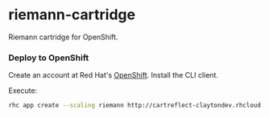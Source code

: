 riemann-cartridge
=================

Riemann cartridge for OpenShift.


### Deploy to OpenShift

Create an account at Red Hat's [OpenShift](https://openshift.redhat.com).
Install the CLI client.

Execute:

```bash
rhc app create --scaling riemann http://cartreflect-claytondev.rhcloud.com/github/strika/riemann-cartridge
```
